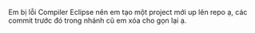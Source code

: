 Em bị lỗi Compiler Eclipse nên em tạo một project mới up lên repo ạ, các commit trước đó trong nhánh cũ em xóa cho gọn lại ạ.
